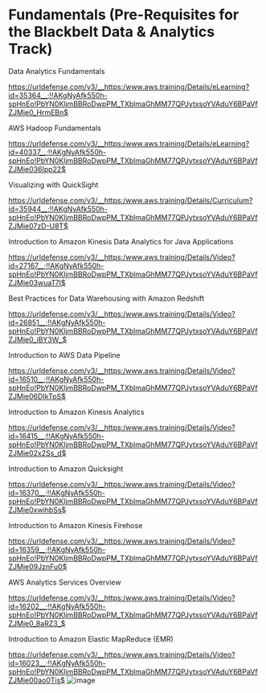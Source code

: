 # Fundamentals (Pre-Requisites for the Blackbelt Data & Analytics Track)

  Data Analytics Fundamentals
  
  https://urldefense.com/v3/__https:/www.aws.training/Details/eLearning?id=35364__;!!AKgNyAfk550h-spHnEo!PbYN0KljmBBRoDwpPM_TXblmaGhMM77QPJytxsoYVAduY6BPaVfZJMje0_HrmEBn$
  
  AWS Hadoop Fundamentals	
  
  https://urldefense.com/v3/__https:/www.aws.training/Details/eLearning?id=40337__;!!AKgNyAfk550h-spHnEo!PbYN0KljmBBRoDwpPM_TXblmaGhMM77QPJytxsoYVAduY6BPaVfZJMje036Ipp22$
  
  Visualizing with QuickSight
  
  https://urldefense.com/v3/__https:/www.aws.training/Details/Curriculum?id=35944__;!!AKgNyAfk550h-spHnEo!PbYN0KljmBBRoDwpPM_TXblmaGhMM77QPJytxsoYVAduY6BPaVfZJMje07zD-U8T$
	
  Introduction to Amazon Kinesis Data Analytics for Java Applications
  
  https://urldefense.com/v3/__https:/www.aws.training/Details/Video?id=27167__;!!AKgNyAfk550h-spHnEo!PbYN0KljmBBRoDwpPM_TXblmaGhMM77QPJytxsoYVAduY6BPaVfZJMje03wuaT7I$
	
  Best Practices for Data Warehousing with Amazon Redshift
  
  https://urldefense.com/v3/__https:/www.aws.training/Details/Video?id=26851__;!!AKgNyAfk550h-spHnEo!PbYN0KljmBBRoDwpPM_TXblmaGhMM77QPJytxsoYVAduY6BPaVfZJMje0_iBY3W_$
	
  Introduction to AWS Data Pipeline
  
  https://urldefense.com/v3/__https:/www.aws.training/Details/Video?id=16510__;!!AKgNyAfk550h-spHnEo!PbYN0KljmBBRoDwpPM_TXblmaGhMM77QPJytxsoYVAduY6BPaVfZJMje06DIkTpS$
	
  Introduction to Amazon Kinesis Analytics
  
  https://urldefense.com/v3/__https:/www.aws.training/Details/Video?id=16415__;!!AKgNyAfk550h-spHnEo!PbYN0KljmBBRoDwpPM_TXblmaGhMM77QPJytxsoYVAduY6BPaVfZJMje02x2Ss_d$
	
  Introduction to Amazon Quicksight
  
  https://urldefense.com/v3/__https:/www.aws.training/Details/Video?id=16370__;!!AKgNyAfk550h-spHnEo!PbYN0KljmBBRoDwpPM_TXblmaGhMM77QPJytxsoYVAduY6BPaVfZJMje0xwihbSs$
	
  Introduction to Amazon Kinesis Firehose
  
  https://urldefense.com/v3/__https:/www.aws.training/Details/Video?id=16359__;!!AKgNyAfk550h-spHnEo!PbYN0KljmBBRoDwpPM_TXblmaGhMM77QPJytxsoYVAduY6BPaVfZJMje09JznFu0$
	
  AWS Analytics Services Overview
  
  https://urldefense.com/v3/__https:/www.aws.training/Details/Video?id=16202__;!!AKgNyAfk550h-spHnEo!PbYN0KljmBBRoDwpPM_TXblmaGhMM77QPJytxsoYVAduY6BPaVfZJMje0_8aRZ3_$
	
  Introduction to Amazon Elastic MapReduce (EMR)
  
  https://urldefense.com/v3/__https:/www.aws.training/Details/Video?id=16023__;!!AKgNyAfk550h-spHnEo!PbYN0KljmBBRoDwpPM_TXblmaGhMM77QPJytxsoYVAduY6BPaVfZJMje00ao0Tis$
![image](https://user-images.githubusercontent.com/92935239/138728489-d09524d2-79a8-4df4-8631-74b48c8878c9.png)

